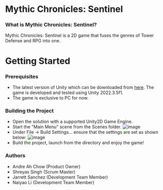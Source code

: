 # Mythic Chronicles: Sentinel

### What is Mythic Chronicles: Sentinel?
Mythic Chronicles: Sentinel is a 2D game that fuses the genres of Tower Defense and RPG into one.

# Getting Started

### Prerequisites
- The latest version of Unity which can be downloaded from [here](https://unity.com/download). The game is developed and tested using Unity 2022.3.5f1.
- The game is exclusive to PC for now.

### Building the Project
- Open the solution with a supported Unity2D Game Engine.
- Start the "Main Menu" scene from the Scenes folder.
![image](https://github.com/jarrettsanchez/mythics/assets/133571345/eff124a9-9f33-46f3-8a1c-6462603065e5)
- Under File -> Build Settings... ensure that the settings are set as shown below:
![image](https://github.com/jarrettsanchez/mythics/assets/133571345/4be72d22-4832-4207-b03e-679be04b5ce6)
- Build the project, launch from the directory and enjoy the game!

### Authors
- Andre Ah Chow (Product Owner)
- Shreyas Singh (Scrum Master)
- Jarrett Sanchez (Development Team Member)
- Naiyao Li (Development Team Member)
